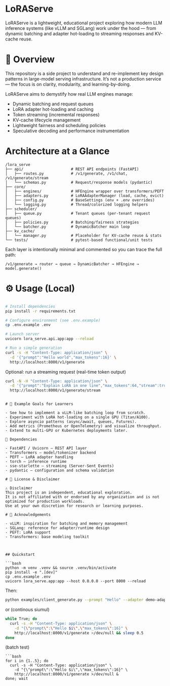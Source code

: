 
# LoRAServe

LoRAServe is a lightweight, educational project exploring how modern LLM inference systems (like vLLM and SGLang) work under the hood — from dynamic batching and adapter hot-loading to streaming responses and KV-cache reuse.

# 🚀 Overview

This repository is a side project to understand and re-implement key design patterns in large-model serving infrastructure.
It’s not a production service — the focus is on clarity, modularity, and learning-by-doing.

LoRAServe aims to demystify how real LLM engines manage:
- Dynamic batching and request queues
- LoRA adapter hot-loading and caching
- Token streaming (incremental responses)
- KV-cache lifecycle management
- Lightweight fairness and scheduling policies
- Speculative decoding and performance instrumentation

# Architecture at a Glance
```
/lora_serve
├── api/                     # REST API endpoints (FastAPI)
│   ├── routes.py            # /v1/generate, /v1/chat, /v1/generate/stream
│   └── schemas.py           # Request/response models (pydantic)
├── core/
│   ├── engines/             # HFEngine wrapper over transformers/PEFT
│   ├── adapters.py          # LoRAAdapterManager (load, cache, evict)
│   ├── config.py            # BaseSettings (env + .env overrides)
│   └── logging.py           # Thread/colorized logging helpers
├── scheduler/
│   ├── queue.py             # Tenant queues (per-tenant request queues)
│   ├── policies.py          # Batching/fairness strategies
│   └── batcher.py           # DynamicBatcher main loop
├── kv_cache/
│   └── manager.py           # Placeholder for KV-cache reuse & stats
└── tests/                   # pytest-based functional/unit tests
```

Each layer is intentionally minimal and commented so you can trace the full path:
```
/v1/generate → router → queue → DynamicBatcher → HFEngine → model.generate()
```

# ⚙️ Usage (Local)
```bash

# Install dependencies
pip install -r requirements.txt

# Configure environment (see .env.example)
cp .env.example .env

# Launch server
uvicorn lora_serve.api.app:app --reload

# Run a simple generation
curl -s -H "Content-Type: application/json" \
  -d '{"prompt":"Hello world","max_tokens":16}' \
  http://localhost:8000/v1/generate
```

Optional: run a streaming request (real-time token output)

```bash
curl -N -H "Content-Type: application/json" \
  -d '{"prompt":"Explain LoRA in one line","max_tokens":64,"stream":true}' \
  http://localhost:8000/v1/generate/stream
```
```

# 🧩 Example Goals for Learners

- See how to implement a vLLM-like batching loop from scratch.
- Experiment with LoRA hot-loading on a single GPU (Titan/A100).
- Explore asyncio patterns (async/await, queues, Futures).
- Add metrics (Prometheus or OpenTelemetry) and visualize throughput.
- Extend to multi-GPU or Kubernetes deployments later.

🧰 Dependencies

- FastAPI / Uvicorn — REST API layer
- Transformers — model/tokenizer backend
- PEFT — LoRA adapter handling
- torch — inference runtime
- sse-starlette — streaming (Server-Sent Events)
- pydantic — configuration and schema validation

# 🧾 License & Disclaimer

⚠️ Disclaimer
This project is an independent, educational exploration.
It is not affiliated with or endorsed by any organization and is not optimized for production workloads.
Use at your own discretion for research or learning purposes.

# 🙏 Acknowledgements

- vLLM: inspiration for batching and memory management
- SGLang: reference for adapter/runtime design
- PEFT: LoRA support
- Transformers: base modeling toolkit



## Quickstart

```bash
python -m venv .venv && source .venv/bin/activate
pip install -e ".[dev]"
cp .env.example .env
uvicorn lora_serve.app:app --host 0.0.0.0 --port 8000 --reload
```

Then:
```bash
python examples/client_generate.py --prompt "Hello" --adapter demo-adapter
```
or
(continous siumul)
```bash
while True; do
  curl -s -H "Content-Type: application/json" \
    -d "{\"prompt\":\"Hello $i\",\"max_tokens\":16}" \
    http://localhost:8000/v1/generate >/dev/null && sleep 0.5
done
```

(batch test)
```
```bash
for i in {1..5}; do
  curl -s -H "Content-Type: application/json" \
    -d "{\"prompt\":\"Hello $i\",\"max_tokens\":16}" \
    http://localhost:8000/v1/generate >/dev/null &
done; wait
```



